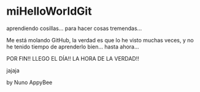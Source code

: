 # miHelloWorldGit
aprendiendo cosillas... para hacer cosas tremendas...

Me está molando GitHub, la verdad es que lo he visto muchas veces, y no he tenido tiempo de aprenderlo bien... hasta ahora...

POR FIN!! LLEGO EL DÍA!! LA HORA DE LA VERDAD!!

jajaja 

by Nuno AppyBee
